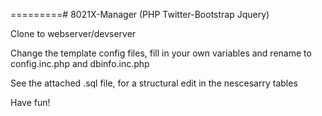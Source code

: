 =========# 8021X-Manager (PHP Twitter-Bootstrap Jquery)

Clone to webserver/devserver

Change the template config files, fill in your own variables and rename to config.inc.php and dbinfo.inc.php

See the attached .sql file, for a structural edit in the nescesarry tables

Have fun!